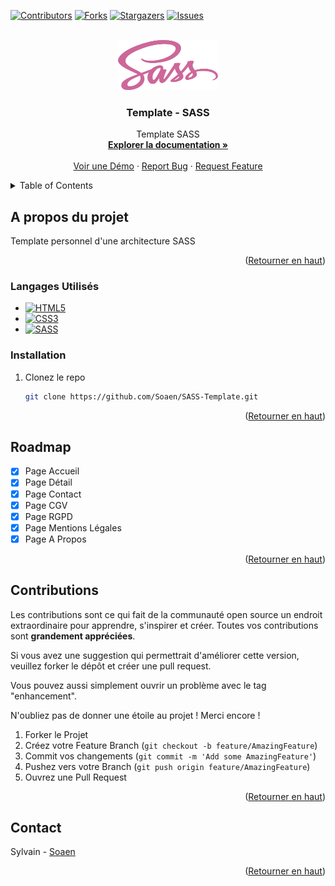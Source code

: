 <!-- Improved compatibility of back to top link: See: https://github.com/othneildrew/Best-README-Template/pull/73 -->
<a name="readme-top"></a>
<!--
*** Thanks for checking out the Best-README-Template. If you have a suggestion
*** that would make this better, please fork the repo and create a pull request
*** or simply open an issue with the tag "enhancement".
*** Don't forget to give the project a star!
*** Thanks again! Now go create something AMAZING! :D
-->



<!-- PROJECT SHIELDS -->
<!--
*** I'm using markdown "reference style" links for readability.
*** Reference links are enclosed in brackets [ ] instead of parentheses ( ).
*** See the bottom of this document for the declaration of the reference variables
*** for contributors-url, forks-url, etc. This is an optional, concise syntax you may use.
*** https://www.markdownguide.org/basic-syntax/#reference-style-links
-->
[![Contributors][contributors-shield]][contributors-url]
[![Forks][forks-shield]][forks-url]
[![Stargazers][stars-shield]][stars-url]
[![Issues][issues-shield]][issues-url]



<!-- PROJECT LOGO -->
<br />
<div align="center">
  <a href="https://github.com/Soaen/SASS-Template">
    <img src="imgs/logo.png" alt="Logo" width="160" height="80">
  </a>

<h3 align="center">Template - SASS</h3>

  <p align="center">
    Template SASS
    <br />
    <a href="https://github.com/Soaen/SASS-Template"><strong>Explorer la documentation »</strong></a>
    <br />
    <br />
    <a href="https://github.com/Soaen/SASS-Template">Voir une Démo</a>
    ·
    <a href="https://github.com/Soaen/SASS-Template/issues">Report Bug</a>
    ·
    <a href="https://github.com/Soaen/SASS-Template/issues">Request Feature</a>
  </p>
</div>



<!-- TABLE OF CONTENTS -->
<details>
  <summary>Table of Contents</summary>
  <ol>
    <li>
      <a href="#a-propos-du-projet">A propos du projet</a>
    </li>
    <li><a href="#installation">Installation</a></li>
    <li><a href="#roadmap">Roadmap</a></li>
    <li><a href="#contributions">Contributions</a></li>
    <li><a href="#contact">Contact</a></li>
  </ol>
</details>



<!-- ABOUT THE PROJECT -->
## A propos du projet

Template personnel d'une architecture SASS

<p align="right">(<a href="#readme-top">Retourner en haut</a>)</p>


### Langages Utilisés

* [![HTML5][html.com]][html-url]
* [![CSS3][css.com]][css-url]
* [![SASS][sass.com]][sass-url]

### Installation

1. Clonez le repo
   ```sh
   git clone https://github.com/Soaen/SASS-Template.git
   ```

<p align="right">(<a href="#readme-top">Retourner en haut</a>)</p>



<!-- ROADMAP -->
## Roadmap

- [X] Page Accueil
- [X] Page Détail
- [X] Page Contact
- [X] Page CGV
- [X] Page RGPD
- [X] Page Mentions Légales
- [X] Page A Propos

<p align="right">(<a href="#readme-top">Retourner en haut</a>)</p>



<!-- CONTRIBUTING -->
## Contributions

Les contributions sont ce qui fait de la communauté open source un endroit extraordinaire pour apprendre, s'inspirer et créer. Toutes vos contributions sont **grandement appréciées**.

Si vous avez une suggestion qui permettrait d'améliorer cette version, veuillez forker le dépôt et créer une pull request.

Vous pouvez aussi simplement ouvrir un problème avec le tag "enhancement".

N'oubliez pas de donner une étoile au projet ! Merci encore !


1. Forker le Projet
2. Créez votre Feature Branch (`git checkout -b feature/AmazingFeature`)
3. Commit vos changements (`git commit -m 'Add some AmazingFeature'`)
4. Pushez vers votre Branch (`git push origin feature/AmazingFeature`)
5. Ouvrez une Pull Request

<p align="right">(<a href="#readme-top">Retourner en haut</a>)</p>

<!-- CONTACT -->
## Contact

Sylvain - [Soaen](https://github.com/Soaen)


<p align="right">(<a href="#readme-top">Retourner en haut</a>)</p>



<!-- MARKDOWN LINKS & IMAGES -->
<!-- https://www.markdownguide.org/basic-syntax/#reference-style-links -->
[contributors-shield]: https://img.shields.io/github/contributors/Soaen/SASS-Template.svg?style=for-the-badge
[contributors-url]: https://github.com/Soaen/SASS-Template/graphs/contributors
[forks-shield]: https://img.shields.io/github/forks/Soaen/SASS-Template.svg?style=for-the-badge
[forks-url]: https://github.com/Soaen/SASS-Template/network/members
[stars-shield]: https://img.shields.io/github/stars/Soaen/SASS-Template.svg?style=for-the-badge
[stars-url]: https://github.com/Soaen/SASS-Template/stargazers
[issues-shield]: https://img.shields.io/github/issues/Soaen/SASS-Template.svg?style=for-the-badge
[issues-url]: https://github.com/Soaen/SASS-Template/issues
[product-screenshot]: images/screenshot.png
[html.com]: https://img.shields.io/badge/html5-%23E34F26.svg?style=for-the-badge&logo=html5&logoColor=white
[html-url]: https://html.com/
[css.com]: https://img.shields.io/badge/css3-%231572B6.svg?style=for-the-badge&logo=css3&logoColor=white
[css-url]: https://www.w3.org/Style/CSS/
[sass.com]: https://img.shields.io/badge/SASS-hotpink.svg?style=for-the-badge&logo=SASS&logoColor=white
[sass-url]: https://sass-lang.com/
